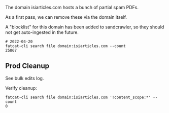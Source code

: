 
The domain isiarticles.com hosts a bunch of partial spam PDFs.

As a first pass, we can remove these via the domain itself.

A "blocklist" for this domain has been added to sandcrawler, so they should not
get auto-ingested in the future.

    # 2022-04-20
    fatcat-cli search file domain:isiarticles.com --count
    25067

## Prod Cleanup

See bulk edits log.

Verify cleanup:

    fatcat-cli search file domain:isiarticles.com '!content_scope:*' --count
    0

